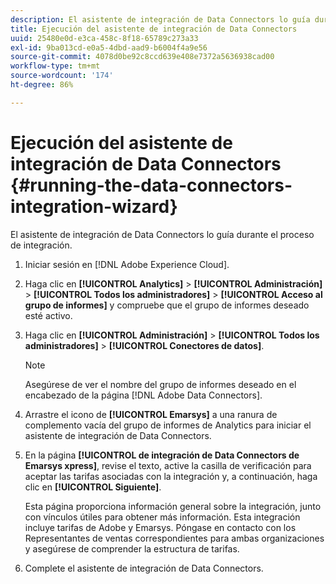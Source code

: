 ```yaml
---
description: El asistente de integración de Data Connectors lo guía durante el proceso de integración.
title: Ejecución del asistente de integración de Data Connectors
uuid: 25480e0d-e3ca-458c-8f18-65789c273a33
exl-id: 9ba013cd-e0a5-4dbd-aad9-b6004f4a9e56
source-git-commit: 4078d0be92c8ccd639e408e7372a5636938cad00
workflow-type: tm+mt
source-wordcount: '174'
ht-degree: 86%

---
```


# Ejecución del asistente de integración de Data Connectors {#running-the-data-connectors-integration-wizard}

El asistente de integración de Data Connectors lo guía durante el proceso de integración.

1. Iniciar sesión en [!DNL Adobe Experience Cloud].
1. Haga clic en **[!UICONTROL Analytics]** > **[!UICONTROL Administración]** > **[!UICONTROL Todos los administradores]** > **[!UICONTROL Acceso al grupo de informes]** y compruebe que el grupo de informes deseado esté activo.
1. Haga clic en **[!UICONTROL Administración]** > **[!UICONTROL Todos los administradores]** > **[!UICONTROL Conectores de datos]**.

   >[!NOTE]
   >
   >Asegúrese de ver el nombre del grupo de informes deseado en el encabezado de la página [!DNL Adobe Data Connectors].

1. Arrastre el icono de **[!UICONTROL Emarsys]** a una ranura de complemento vacía del grupo de informes de Analytics para iniciar el asistente de integración de Data Connectors.
1. En la página **[!UICONTROL de integración de Data Connectors de Emarsys xpress]**, revise el texto, active la casilla de verificación para aceptar las tarifas asociadas con la integración y, a continuación, haga clic en **[!UICONTROL Siguiente]**.

   Esta página proporciona información general sobre la integración, junto con vínculos útiles para obtener más información. Esta integración incluye tarifas de Adobe y Emarsys. Póngase en contacto con los Representantes de ventas correspondientes para ambas organizaciones y asegúrese de comprender la estructura de tarifas.
1. Complete el asistente de integración de Data Connectors.
